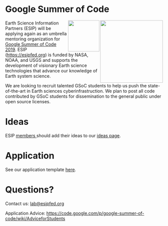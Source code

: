 # Google Summer of Code

<img src="http://www.esipfed.org/sites/default/files/esip-logo.png" align="right" width="200" />
<img src="https://summerofcode.withgoogle.com/static/img/og-image.png" align="right" width="100" />

Earth Science Information Partners (ESIP) will be applying again as an umbrella mentoring organization
for [Google Summer of Code 2019](https://summerofcode.withgoogle.com/). ESIP (https://esipfed.org) is funded by NASA, NOAA, and USGS and supports the development of visionary Earth science technologies that advance our knowledge of Earth system science. 

We are looking to recruit talented GSoC students to help us push the state-of-the-art in Earth sciences cyberinfrastruction. We plan to post all code contributed by GSoC students for dissemination to the general public under open source licenses.

# Ideas

ESIP <a href="http://esipfed.org/partners"> members </a> should add their ideas to our <a href="https://github.com/ESIPFed/GSoC-2019/issues">ideas page</a>. 

# Application
See our application template <a href="https://github.com/ESIPFed/GSoC/wiki/Application-Template">here</a>. 

# Questions?

Contact us: lab@esipfed.org

Application Advice: https://code.google.com/p/google-summer-of-code/wiki/AdviceforStudents
